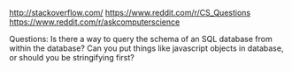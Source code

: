 http://stackoverflow.com/
https://www.reddit.com/r/CS_Questions
https://www.reddit.com/r/askcomputerscience


Questions:
Is there a way to query the schema of an SQL database from within the database?
Can you put things like javascript objects in database, or should you be stringifying first?
